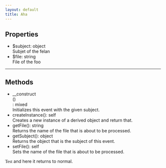 ```yaml
---
layout: default
title: Aha
---
```

<div class="context">
    <h2>Properties</h2>
    <ul>
      <li><span>$subject: object</span><br>Subjet of the felan</li>
      <li><span>$file: string</span><br>File of the foo</li>
    </ul>
    <hr>
    <h2>Methods</h2>
    <ul>
      <li><span class="bluecolor">__construct</span><div class="purplecolor">()</div>: <span class="yellowcolor">mixed</span><br>Initializes this event with the given subject.</li>
      <li><span>createInstance(): self</span><br>Creates a new instance of a derived object and return that.</li>
      <li><span>getFile(): string</span><br>Returns the name of the file that is about to be processed.</li>
      <li><span>getSubject(): object</span><br>Returns the object that is the subject of this event.</li>
      <li><span>setFile(): self</span><br>Sets the name of the file that is about to be processed.</li>
    </ul>
</div>
<span style="font-family:Fira Code">Test</span> and here it returns to normal.
